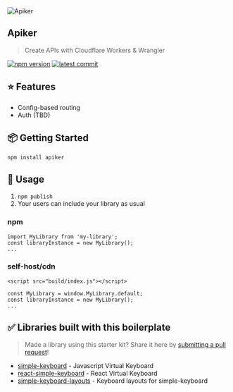  <div>
 <img alt="Apiker" src="https://user-images.githubusercontent.com/25509135/140254682-df7f2abe-ec1e-47a5-9bc1-4734106d657f.png">
  <h2>Apiker</h2>
  <blockquote>Create APIs with Cloudflare Workers & Wrangler</blockquote>

 <a href="https://www.npmjs.com/package/apiker"><img src="https://badgen.net/npm/v/apiker?color=blue" alt="npm version"></a> <a href="https://github.com/hodgef/apiker"><img src="https://img.shields.io/github/last-commit/hodgef/apiker" alt="latest commit"></a></a>
</div>

## ⭐️ Features

- Config-based routing
- Auth (TBD)

## 📦 Getting Started

```
npm install apiker
```

## 🚀 Usage

1. `npm publish`
2. Your users can include your library as usual

### npm

```
import MyLibrary from 'my-library';
const libraryInstance = new MyLibrary();
...
```

### self-host/cdn

```
<script src="build/index.js"></script>

const MyLibrary = window.MyLibrary.default;
const libraryInstance = new MyLibrary();
...
```

## ✅ Libraries built with this boilerplate

> Made a library using this starter kit? Share it here by [submitting a pull request](https://github.com/hodgef/ts-library-boilerplate-basic/pulls)!

- [simple-keyboard](https://github.com/hodgef/simple-keyboard) - Javascript Virtual Keyboard
- [react-simple-keyboard](https://github.com/hodgef/react-simple-keyboard) - React Virtual Keyboard
- [simple-keyboard-layouts](https://github.com/hodgef/simple-keyboard-layouts) - Keyboard layouts for simple-keyboard
